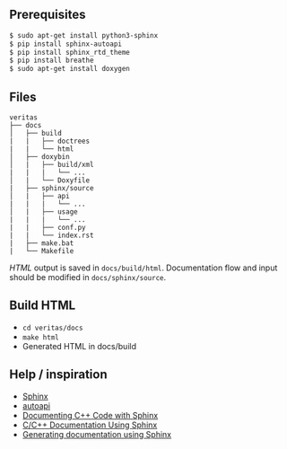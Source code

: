 ## Prerequisites

```sh
$ sudo apt-get install python3-sphinx
$ pip install sphinx-autoapi
$ pip install sphinx_rtd_theme
$ pip install breathe
$ sudo apt-get install doxygen
```

## Files

```
veritas
├── docs
│   ├── build
|	|   ├── doctrees
|	|   └── html
│   ├── doxybin
│   |   ├── build/xml
|   |   |   └── ...
│   |   └── Doxyfile
|   ├── sphinx/source
│   |   ├── api
|   |   |   └── ...
│   |   ├── usage
|   |   |   └── ...
|   |   ├── conf.py
|   |   └── index.rst
|   ├── make.bat
|   └── Makefile
```

_HTML_ output is saved in `docs/build/html`.
Documentation flow and input should be modified in `docs/sphinx/source`.

## Build HTML

- `cd veritas/docs`
- `make html`
- Generated HTML in docs/build

## Help / inspiration

- [Sphinx](https://www.sphinx-doc.org/en/master/index.html)
- [autoapi](https://sphinx-autoapi.readthedocs.io/en/latest/index.html)
- [Documenting C++ Code with Sphinx](https://medium.com/@aytackahveci93/documenting-c-code-with-sphinx-d6315b338615)
- [C/C++ Documentation Using Sphinx](https://leimao.github.io/blog/CPP-Documentation-Using-Sphinx/)
- [Generating documentation using Sphinx](https://pybind11.readthedocs.io/en/stable/advanced/misc.html?highlight=sphinx#generating-documentation-using-sphinx)
